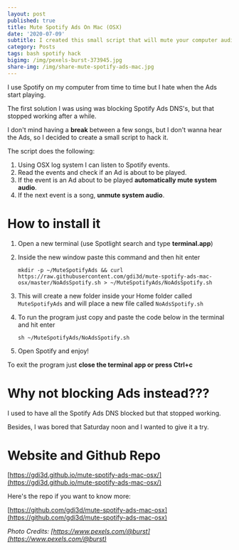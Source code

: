 ```yaml
---
layout: post
published: true
title: Mute Spotify Ads On Mac (OSX)
date: '2020-07-09'
subtitle: I created this small script that will mute your computer audio when Spotify plays and Ads and unmute it after Ads ends.
category: Posts
tags: bash spotify hack
bigimg: /img/pexels-burst-373945.jpg
share-img: /img/share-mute-spotify-ads-mac.jpg
---
```

I use Spotify on my computer from time to time but I hate when the Ads start playing.

The first solution I was using was blocking Spotify Ads DNS's, but that stopped working after a while.

I don't mind having a **break** between a few songs, but I don't wanna hear the Ads, so I decided to create a small script to hack it.

The script does the following:

1. Using OSX log system I can listen to Spotify events.
2. Read the events and check if an Ad is about to be played.
3. If the event is an Ad about to be played **automatically mute system audio**.
4. If the next event is a song, **unmute system audio**.

# How to install it

1. Open a new terminal (use Spotlight search and type **terminal.app**)
2. Inside the new window paste this command and then hit enter 
  
    ```
    mkdir -p ~/MuteSpotifyAds && curl https://raw.githubusercontent.com/gdi3d/mute-spotify-ads-mac-osx/master/NoAdsSpotify.sh > ~/MuteSpotifyAds/NoAdsSpotify.sh
    ```

3. This will create a new folder inside your Home folder called `MuteSpotifyAds` and will place a new file called `NoAdsSpotify.sh`
4. To run the program just copy and paste the code below in the terminal and hit enter 
    
    ```
    sh ~/MuteSpotifyAds/NoAdsSpotify.sh
    ```

5. Open Spotify and enjoy! 

To exit the program just **close the terminal app or press Ctrl+c**

# Why not blocking Ads instead???
I used to have all the Spotify Ads DNS blocked but that stopped working.

Besides, I was bored that Saturday noon and I wanted to give it a try.

# Website and Github Repo

[https://gdi3d.github.io/mute-spotify-ads-mac-osx/](https://gdi3d.github.io/mute-spotify-ads-mac-osx/)

Here's the repo if you want to know more:

[https://github.com/gdi3d/mute-spotify-ads-mac-osx](https://github.com/gdi3d/mute-spotify-ads-mac-osx)


*Photo Credits: [https://www.pexels.com/@burst](https://www.pexels.com/@burst)*